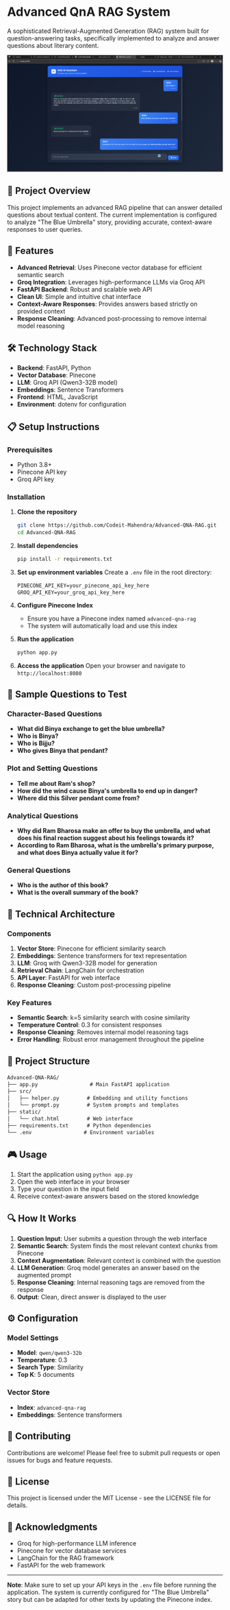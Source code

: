 # Advanced QnA RAG System

A sophisticated Retrieval-Augmented Generation (RAG) system built for question-answering tasks, specifically implemented to analyze and answer questions about literary content.

![RAG System Interface](image.png)

## 📖 Project Overview

This project implements an advanced RAG pipeline that can answer detailed questions about textual content. The current implementation is configured to analyze "The Blue Umbrella" story, providing accurate, context-aware responses to user queries.

## 🚀 Features

- **Advanced Retrieval**: Uses Pinecone vector database for efficient semantic search
- **Groq Integration**: Leverages high-performance LLMs via Groq API
- **FastAPI Backend**: Robust and scalable web API
- **Clean UI**: Simple and intuitive chat interface
- **Context-Aware Responses**: Provides answers based strictly on provided context
- **Response Cleaning**: Advanced post-processing to remove internal model reasoning

## 🛠️ Technology Stack

- **Backend**: FastAPI, Python
- **Vector Database**: Pinecone
- **LLM**: Groq API (Qwen3-32B model)
- **Embeddings**: Sentence Transformers
- **Frontend**: HTML, JavaScript
- **Environment**: dotenv for configuration

## 📋 Setup Instructions

### Prerequisites

- Python 3.8+
- Pinecone API key
- Groq API key

### Installation

1. **Clone the repository**
   ```bash
   git clone https://github.com/Codeit-Mahendra/Advanced-QNA-RAG.git
   cd Advanced-QNA-RAG
   ```

2. **Install dependencies**
   ```bash
   pip install -r requirements.txt
   ```

3. **Set up environment variables**
   Create a `.env` file in the root directory:
   ```env
   PINECONE_API_KEY=your_pinecone_api_key_here
   GROQ_API_KEY=your_groq_api_key_here
   ```

4. **Configure Pinecone Index**
   - Ensure you have a Pinecone index named `advanced-qna-rag`
   - The system will automatically load and use this index

5. **Run the application**
   ```bash
   python app.py
   ```

6. **Access the application**
   Open your browser and navigate to `http://localhost:8080`

## 🎯 Sample Questions to Test

### Character-Based Questions
- **What did Binya exchange to get the blue umbrella?**
- **Who is Binya?**
- **Who is Bijju?**
- **Who gives Binya that pendant?**

### Plot and Setting Questions
- **Tell me about Ram's shop?**
- **How did the wind cause Binya's umbrella to end up in danger?**
- **Where did this Silver pendant come from?**

### Analytical Questions
- **Why did Ram Bharosa make an offer to buy the umbrella, and what does his final reaction suggest about his feelings towards it?**
- **According to Ram Bharosa, what is the umbrella's primary purpose, and what does Binya actually value it for?**

### General Questions
- **Who is the author of this book?**
- **What is the overall summary of the book?**

## 🔧 Technical Architecture

### Components

1. **Vector Store**: Pinecone for efficient similarity search
2. **Embeddings**: Sentence transformers for text representation
3. **LLM**: Groq with Qwen3-32B model for generation
4. **Retrieval Chain**: LangChain for orchestration
5. **API Layer**: FastAPI for web interface
6. **Response Cleaning**: Custom post-processing pipeline

### Key Features

- **Semantic Search**: k=5 similarity search with cosine similarity
- **Temperature Control**: 0.3 for consistent responses
- **Response Cleaning**: Removes internal model reasoning tags
- **Error Handling**: Robust error management throughout the pipeline

## 📁 Project Structure

```
Advanced-QNA-RAG/
├── app.py                 # Main FastAPI application
├── src/
│   ├── helper.py         # Embedding and utility functions
│   └── prompt.py         # System prompts and templates
├── static/
│   └── chat.html         # Web interface
├── requirements.txt      # Python dependencies
└── .env                 # Environment variables
```

## 🎮 Usage

1. Start the application using `python app.py`
2. Open the web interface in your browser
3. Type your question in the input field
4. Receive context-aware answers based on the stored knowledge

## 🔍 How It Works

1. **Question Input**: User submits a question through the web interface
2. **Semantic Search**: System finds the most relevant context chunks from Pinecone
3. **Context Augmentation**: Relevant context is combined with the question
4. **LLM Generation**: Groq model generates an answer based on the augmented prompt
5. **Response Cleaning**: Internal reasoning tags are removed from the response
6. **Output**: Clean, direct answer is displayed to the user

## ⚙️ Configuration

### Model Settings
- **Model**: `qwen/qwen3-32b`
- **Temperature**: 0.3
- **Search Type**: Similarity
- **Top K**: 5 documents

### Vector Store
- **Index**: `advanced-qna-rag`
- **Embeddings**: Sentence transformers

## 🤝 Contributing

Contributions are welcome! Please feel free to submit pull requests or open issues for bugs and feature requests.

## 📄 License

This project is licensed under the MIT License - see the LICENSE file for details.

## 🙏 Acknowledgments

- Groq for high-performance LLM inference
- Pinecone for vector database services
- LangChain for the RAG framework
- FastAPI for the web framework

---

**Note**: Make sure to set up your API keys in the `.env` file before running the application. The system is currently configured for "The Blue Umbrella" story but can be adapted for other texts by updating the Pinecone index.





